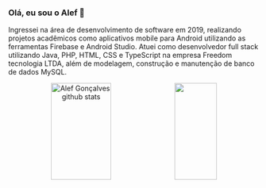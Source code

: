 ### Olá, eu sou o Alef 👋

Ingressei na área de desenvolvimento de software em 2019, realizando projetos
acadêmicos como aplicativos mobile para Android utilizando as ferramentas Firebase e
Android Studio.
Atuei como desenvolvedor full stack utilizando Java, PHP, HTML, CSS e TypeScript na
empresa Freedom tecnologia LTDA, além de modelagem, construção e manutenção de
banco de dados MySQL.

<div align="center">  
  <img width="49%" height="195px" src="https://github-readme-stats.vercel.app/api?username=AlefGoncalves&show_icons=true&count_private=true&hide_border=true&title_color=ff91a4&icon_color=ff91a4&text_color=c9d1d9&bg_color=0d1117" alt="Alef Gonçalves github stats" /> 
  <img width="41%" height="195px" src="https://github-readme-stats.vercel.app/api/top-langs/?username=AlefGoncalves&layout=compact&hide_border=true&title_color=ff91a4&text_color=ff91a4&bg_color=0d1117" />
</div>
